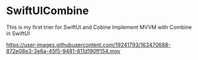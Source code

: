 # SwiftUICombine
This is my first trier for SwiftUI and Cobine 
Implement MVVM with Combine in SwiftUI


https://user-images.githubusercontent.com/19241793/163470688-872e08e3-3e6a-45f5-9481-811d190ff154.mov

